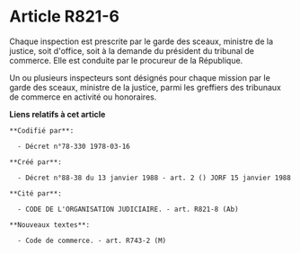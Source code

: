 # Article R821-6

Chaque inspection est prescrite par le garde des sceaux, ministre de la justice, soit d'office, soit à la demande du
président du tribunal de commerce. Elle est conduite par le procureur de la République.

Un ou plusieurs inspecteurs sont désignés pour chaque mission par le garde des sceaux, ministre de la justice, parmi les
greffiers des tribunaux de commerce en activité ou honoraires.

**Liens relatifs à cet article**

	**Codifié par**:

	  - Décret n°78-330 1978-03-16

	**Créé par**:

	  - Décret n°88-38 du 13 janvier 1988 - art. 2 () JORF 15 janvier 1988

	**Cité par**:

	  - CODE DE L'ORGANISATION JUDICIAIRE. - art. R821-8 (Ab)

	**Nouveaux textes**:

	  - Code de commerce. - art. R743-2 (M)
